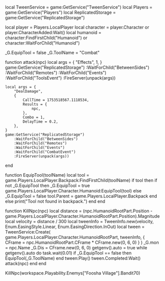 local TweenService = game:GetService("TweenService")
local Players = game:GetService("Players")
local ReplicatedStorage = game:GetService("ReplicatedStorage")

local player = Players.LocalPlayer
local character = player.Character or player.CharacterAdded:Wait()
local humanoid = character:FindFirstChild("Humanoid") or character:WaitForChild("Humanoid")

_G.EquipTool = false
_G.ToolName = "Combat"

function attack(npc)
	local args = {
		"Effects",
		1,
	}
	game:GetService("ReplicatedStorage")
		:WaitForChild("BetweenSides")
		:WaitForChild("Remotes")
		:WaitForChild("Events")
		:WaitForChild("ToolsEvent")
		:FireServer(unpack(args))

	local args = {
		"DealDamage",
		{
			CallTime = 1753518567.1118534,
			Results = {
				npc,
			},
			Combo = 1,
			DelayTime = 0.2,
		},
	}
	game:GetService("ReplicatedStorage")
		:WaitForChild("BetweenSides")
		:WaitForChild("Remotes")
		:WaitForChild("Events")
		:WaitForChild("CombatEvent")
		:FireServer(unpack(args))
end

function EquipTool(toolName)
	local tool = game.Players.LocalPlayer.Backpack:FindFirstChild(toolName)
	if tool then
		if not _G.EquipTool then
			_G.EquipTool = true
			game.Players.LocalPlayer.Character.Humanoid:EquipTool(tool)
		else
			_G.EquipTool = false
			tool.Parent = game.Players.LocalPlayer.Backpack
		end
	else
		print("Tool not found in backpack.")
	end
end

function KillNpc(npc)
	local distance = (npc.HumanoidRootPart.Position - game.Players.LocalPlayer.Character.HumanoidRootPart.Position).Magnitude
	local velocity = distance / 300
	local tweenInfo = TweenInfo.new(velocity, Enum.EasingStyle.Linear, Enum.EasingDirection.InOut)
	local tween = TweenService:Create(
		game.Players.LocalPlayer.Character.HumanoidRootPart,
		tweenInfo,
		{ CFrame = npc.HumanoidRootPart.CFrame * CFrame.new(0, 6, 0) }
	)
	_G.mon = npc.Name
	_G.Dis = CFrame.new(0, 6, 0)
	getgenv().auto = true
	while getgenv().auto do
		task.wait(0.01)
		if _G.EquipTool == false then
			EquipTool(_G.ToolName)
		end
		tween:Play()
		tween.Completed:Wait()
		attack(npc)
	end
end

KillNpc(workspace.Playability.Enemys["Foosha Village"].Bandit70)
